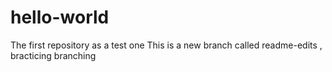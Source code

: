 # hello-world
The first repository as a test one
This is a new branch called readme-edits , bracticing branching
